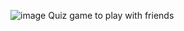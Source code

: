 ![image](https://user-images.githubusercontent.com/61356329/148624092-d8f09d09-63c1-4792-90b9-9e0df16f40f6.png)
Quiz game to play with friends
